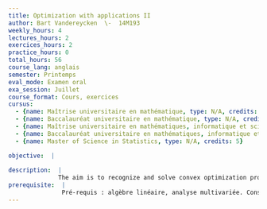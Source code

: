 ```yaml
---
title: Optimization with applications II
author: Bart Vandereycken  \-  14M193
weekly_hours: 4
lectures_hours: 2
exercices_hours: 2
practice_hours: 0
total_hours: 56
course_lang: anglais
semester: Printemps
eval_mode: Examen oral
exa_session: Juillet
course_format: Cours, exercices
cursus:
  - {name: Maîtrise universitaire en mathématique, type: N/A, credits: 6}
  - {name: Baccalauréat universitaire en mathématique, type: N/A, credits: 6}
  - {name: Maîtrise universitaire en mathématiques, informatique et sciences numériques, type: N/A, credits: 6}
  - {name: Baccalauréat universitaire en mathématiques, informatique et sciences numériques, type: N/A, credits: 6}
  - {name: Master of Science in Statistics, type: N/A, credits: 5}

objective:  |
            
description:  |
              The aim is to recognize and solve convex optimization problems. We cover a basic introduction to convex analysis, sets and functions. Theory also includes optimality conditions and duality, and theorems of alternative. We treat applications that lead to convex optimization problems in machine learning, statistics, signal processing, control, and finance. Specialised numerical algorithms include interior point methods and sub-gradient methods.
prerequisite:  |
               Pré-requis : algèbre linéaire, analyse multivariée. Conseillé : analyse numérique, probabilité, connaissances Matlab, R, Python, Julia
---
```

